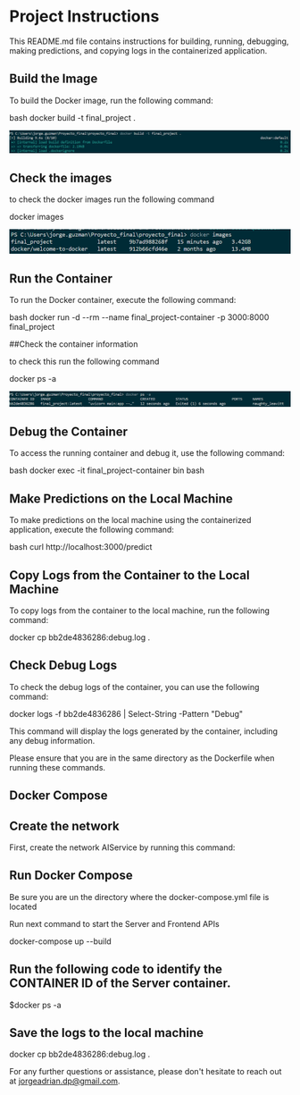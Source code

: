 # Project Instructions

This README.md file contains instructions for building, running, debugging, making predictions, and copying logs in the containerized application.

## Build the Image

To build the Docker image, run the following command:

bash docker build -t final_project .

![Expected Output](image.png)

## Check the images 

to check the docker images run the following command

 docker images

![Expected outup](image-1.png)


## Run the Container

To run the Docker container, execute the following command:

bash docker run -d --rm --name final_project-container -p 3000:8000 final_project


##Check the container information

to check this run the following command

docker ps -a

![Expected Output](image-2.png)


## Debug the Container

To access the running container and debug it, use the following command:

bash docker exec -it final_project-container bin bash


## Make Predictions on the Local Machine

To make predictions on the local machine using the containerized application, execute the following command:

bash curl http://localhost:3000/predict



## Copy Logs from the Container to the Local Machine

To copy logs from the container to the local machine, run the following command:

docker cp bb2de4836286:debug.log .




## Check Debug Logs

To check the debug logs of the container, you can use the following command:

docker logs -f bb2de4836286 | Select-String -Pattern "Debug"


This command will display the logs generated by the container, including any debug information.

Please ensure that you are in the same directory as the Dockerfile when running these commands.

## Docker Compose


## Create the network

First, create the network AIService by running this command:

## Run Docker Compose

Be sure you are un the directory where the docker-compose.yml file is located

Run next command to start the Server and Frontend APIs

docker-compose up --build

## Run the following code to identify the CONTAINER ID of the Server container.

$docker ps -a


## Save the logs to the local machine

docker cp bb2de4836286:debug.log .






For any further questions or assistance, please don't hesitate to reach out at jorgeadrian.dp@gmail.com.